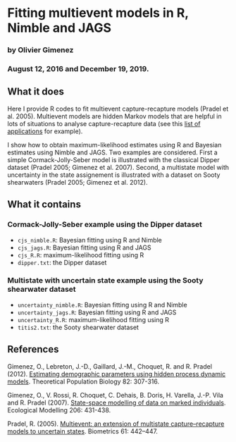 # Fitting multievent models in R, Nimble and JAGS
### by Olivier Gimenez
### August 12, 2016 and December 19, 2019.

## What it does

Here I provide R codes to fit multievent capture-recapture models (Pradel et al. 2005). Multievent models are hidden Markov models that are helpful in lots of situations to analyse capture-recapture data (see this [list of applications](https://multievent.sciencesconf.org/resource/page/id/9) for example). 

I show how to obtain maximum-likelihood estimates using R and Bayesian estimates using Nimble and JAGS. Two examples are considered. First a simple Cormack-Jolly-Seber model is illustrated with the classical Dipper dataset (Pradel 2005; Gimenez et al. 2007). Second, a multistate model with uncertainty in the state assignement is illustrated with a dataset on Sooty shearwaters (Pradel 2005; Gimenez et al. 2012).

## What it contains

### Cormack-Jolly-Seber example using the Dipper dataset
* `cjs_nimble.R`: Bayesian fitting using R and Nimble
* `cjs_jags.R`: Bayesian fitting using R and JAGS
* `cjs_R.R`: maximum-likelihood fitting using R
* `dipper.txt`: the Dipper dataset

### Multistate with uncertain state example using the Sooty shearwater dataset
* `uncertainty_nimble.R`: Bayesian fitting using R and Nimble
* `uncertainty_jags.R`: Bayesian fitting using R and JAGS
* `uncertainty_R.R`: maximum-likelihood fitting using R
* `titis2.txt`: the Sooty shearwater dataset

## References

Gimenez, O., Lebreton, J.-D., Gaillard, J.-M., Choquet, R. and R. Pradel (2012). [Estimating demographic parameters using hidden process dynamic models](https://oliviergimenez.github.io/pubs/Gimenezetal2012TPB.pdf). Theoretical Population Biology 82: 307-316.

Gimenez, O., V. Rossi, R. Choquet, C. Dehais, B. Doris, H. Varella, J.-P. Vila and R. Pradel (2007). [State-space modelling of data on marked individuals](https://oliviergimenez.github.io/pubs/Gimenezetal2007EcologicalModelling.pdf). Ecological Modelling 206: 431-438.

Pradel, R. (2005). [Multievent: an extension of multistate capture–recapture models to uncertain states](https://onlinelibrary.wiley.com/doi/abs/10.1111/j.1541-0420.2005.00318.x). Biometrics 61: 442–447.
